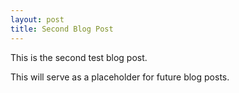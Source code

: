 ```yaml
---
layout: post
title: Second Blog Post
---
```


This is the second test blog post. 

This will serve as a placeholder for future blog posts. 

